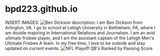 # bpd223.github.io
INSERT IMAGES: ![Ben Dickson](https://github.com/bpd223/bpd223.github.io/blob/main/Screen%20Shot%202021-05-31%20at%2011.06.54%20PM.png)
description: I am Ben Dickson from Arlington, VA. I go to school at Lehigh University in Bethlehem, PA, where I am double majoring in International Relations and Journalism. I am an avid ultimate frisbee player, and I am the assistant captain of the Lehigh Men's Ultimate Frisbee A team. In my free time, I love to be outside and stay updated on current events.
![NFL Playoff QB's Ranked by Passing Score](https://bpd223.github.io/NFL.png)
